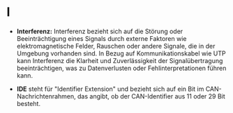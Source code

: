 # I

- **Interferenz:** Interferenz bezieht sich auf die Störung oder Beeinträchtigung eines Signals durch externe Faktoren wie elektromagnetische Felder, Rauschen oder andere Signale, die in der Umgebung vorhanden sind. In Bezug auf Kommunikationskabel wie UTP kann Interferenz die Klarheit und Zuverlässigkeit der Signalübertragung beeinträchtigen, was zu Datenverlusten oder Fehlinterpretationen führen kann.

- **IDE** steht für "Identifier Extension" und bezieht sich auf ein Bit im CAN-Nachrichtenrahmen, das angibt, ob der CAN-Identifier aus 11 oder 29 Bit besteht.


